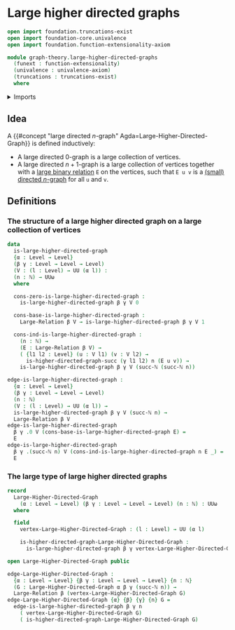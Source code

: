 # Large higher directed graphs

```agda
open import foundation.truncations-exist
open import foundation-core.univalence
open import foundation.function-extensionality-axiom

module graph-theory.large-higher-directed-graphs
  (funext : function-extensionality)
  (univalence : univalence-axiom)
  (truncations : truncations-exist)
  where
```

<details><summary>Imports</summary>

```agda
open import elementary-number-theory.natural-numbers

open import foundation.cartesian-product-types funext univalence
open import foundation.dependent-pair-types
open import foundation.function-types funext
open import foundation.identity-types funext
open import foundation.large-binary-relations funext univalence truncations
open import foundation.unit-type
open import foundation.universe-levels

open import foundation-core.raising-universe-levels

open import graph-theory.directed-graphs funext univalence
open import graph-theory.higher-directed-graphs funext univalence truncations
```

</details>

## Idea

A {{#concept "large directed $n$-graph" Agda=Large-Higher-Directed-Graph}} is
defined inductively:

- A large directed $0$-graph is a large collection of vertices.
- A large directed $n+1$-graph is a large collection of vertices together with a
  [large binary relation](foundation.large-binary-relations.md) `E` on the
  vertices, such that `E u v` is a
  [(small) directed $n$-graph](graph-theory.higher-directed-graphs.md) for all
  `u` and `v`.

## Definitions

### The structure of a large higher directed graph on a large collection of vertices

```agda
data
  is-large-higher-directed-graph
  {α : Level → Level}
  (β γ : Level → Level → Level)
  (V : (l : Level) → UU (α l)) :
  (n : ℕ) → UUω
  where

  cons-zero-is-large-higher-directed-graph :
    is-large-higher-directed-graph β γ V 0

  cons-base-is-large-higher-directed-graph :
    Large-Relation β V → is-large-higher-directed-graph β γ V 1

  cons-ind-is-large-higher-directed-graph :
    (n : ℕ) →
    (E : Large-Relation β V) →
    ( {l1 l2 : Level} (u : V l1) (v : V l2) →
      is-higher-directed-graph-succ (γ l1 l2) n (E u v)) →
    is-large-higher-directed-graph β γ V (succ-ℕ (succ-ℕ n))

edge-is-large-higher-directed-graph :
  {α : Level → Level}
  (β γ : Level → Level → Level)
  (n : ℕ)
  (V : (l : Level) → UU (α l)) →
  is-large-higher-directed-graph β γ V (succ-ℕ n) →
  Large-Relation β V
edge-is-large-higher-directed-graph
  β γ .0 V (cons-base-is-large-higher-directed-graph E) =
  E
edge-is-large-higher-directed-graph
  β γ .(succ-ℕ n) V (cons-ind-is-large-higher-directed-graph n E _) =
  E
```

### The large type of large higher directed graphs

```agda
record
  Large-Higher-Directed-Graph
    (α : Level → Level) (β γ : Level → Level → Level) (n : ℕ) : UUω
  where

  field
    vertex-Large-Higher-Directed-Graph : (l : Level) → UU (α l)

    is-higher-directed-graph-Large-Higher-Directed-Graph :
      is-large-higher-directed-graph β γ vertex-Large-Higher-Directed-Graph n

open Large-Higher-Directed-Graph public

edge-Large-Higher-Directed-Graph :
  {α : Level → Level} {β γ : Level → Level → Level} {n : ℕ}
  (G : Large-Higher-Directed-Graph α β γ (succ-ℕ n)) →
  Large-Relation β (vertex-Large-Higher-Directed-Graph G)
edge-Large-Higher-Directed-Graph {α} {β} {γ} {n} G =
  edge-is-large-higher-directed-graph β γ n
    ( vertex-Large-Higher-Directed-Graph G)
    ( is-higher-directed-graph-Large-Higher-Directed-Graph G)
```
